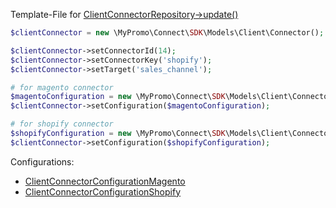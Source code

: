 Template-File for [ClientConnectorRepository->update()][ClientConnectorRepository]

```php
$clientConnector = new \MyPromo\Connect\SDK\Models\Client\Connector();

$clientConnector->setConnectorId(14);
$clientConnector->setConnectorKey('shopify');
$clientConnector->setTarget('sales_channel');

# for magento connector
$magentoConfiguration = new \MyPromo\Connect\SDK\Models\Client\ConnectorConfigurationMagento();
$clientConnector->setConfiguration($magentoConfiguration);

# for shopify connector
$shopifyConfiguration = new \MyPromo\Connect\SDK\Models\Client\ConnectorConfigurationShopify();
$clientConnector->setConfiguration($shopifyConfiguration);
```

Configurations:

* [ClientConnectorConfigurationMagento][ClientConnectorConfigurationMagento]
* [ClientConnectorConfigurationShopify][ClientConnectorConfigurationShopify]

[ClientConnectorConfigurationMagento]: ConnectorConfigurationMagento.md

[ClientConnectorConfigurationShopify]: ConnectorConfigurationShopify.md

[ClientConnectorRepository]: ../../Repositories/Client/ClientConnectorRepository.md

